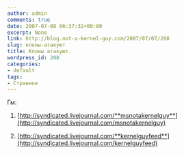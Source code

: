 ```yaml
---
author: admin
comments: true
date: 2007-07-08 06:37:32+00:00
excerpt: None
link: http://blog.not-a-kernel-guy.com/2007/07/07/208
slug: клоны-атакуют
title: Клоны атакуют.
wordpress_id: 208
categories:
- default
tags:
- Странное
---
```


Гм:





  1. [http://syndicated.livejournal.com/**msnotakernelguy**](http://syndicated.livejournal.com/msnotakernelguy)


  2. [http://syndicated.livejournal.com/**kernelguyfeed**](http://syndicated.livejournal.com/kernelguyfeed)



